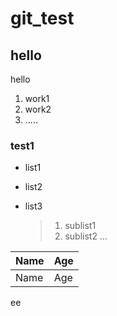 # git_test
## hello
hello
1. work1
2. work2
3. .....

### test1
- list1
- list2
- list3

  >1. sublist1
  >2. sublist2
  >   ...
  >   

| Name | Age |
|------|-----|
| Name | Age |


ee
